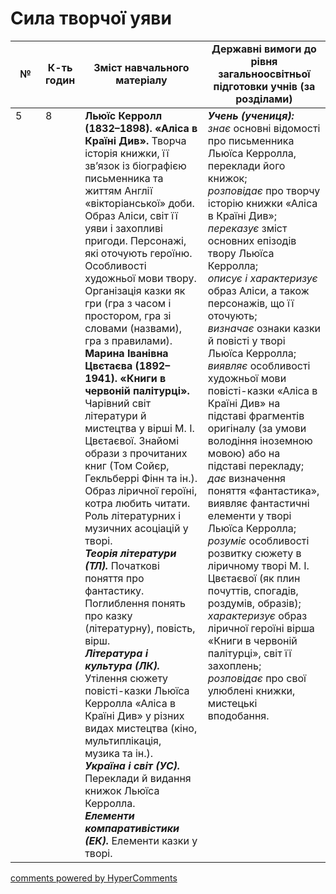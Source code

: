 <div id="hypercomments_widget" class="js-hypercomments-widget invisible"></div>

# Сила творчої уяви

<table>
  <tr>
    <td width="10%" align="center"><b>№</b></td>
    <td width="10%" align="center"><b>К-ть годин</b></td>
    <td width="40%" align="center"><b>Зміст навчального матеріалу</b></td>
    <td width="40%" align="center"><b>Державні вимоги до рівня загальноосвітньої підготовки учнів (за розділами)</b></td>
  </tr>
<tbody>
  <tr>
<td width="10%" style="vertical-align:top !important;">5</td>
<td width="10%" style="vertical-align:top !important;">8</td>
    <td width="40%" style="vertical-align:top !important;">
<b>Льюїс Керролл (1832–1898). «Аліса в Країні Див».</b> Творча історія книжки, її зв’язок із біографією письменника та життям Англії «вікторіанської» доби. Образ Аліси, світ її уяви і захопливі пригоди. Персонажі, які оточують героїню. Особливості художньої мови твору. Організація казки як гри (гра з часом і простором, гра зі словами (назвами), гра з правилами). <br>
<b>Марина Іванівна Цвєтаєва (1892–1941). «Книги в червоній палітурці».</b> Чарівний світ літератури й мистецтва у вірші М. І. Цвєтаєвої. Знайомі образи з прочитаних книг (Том Сойєр, Гекльберрі Фінн та ін.). Образ ліричної героїні, котра любить читати. Роль літературних і музичних асоціацій у творі.  <br>
<b><i>Теорія літератури (ТЛ).</i></b> Початкові поняття про фантастику. Поглиблення понять про казку (літературну), повість, вірш.  <br>
<b><i>Література і культура (ЛК).</i></b> Утілення сюжету повісті-казки Льюїса Керролла «Аліса в Країні Див» у різних видах мистецтва (кіно, мультиплікація, музика та ін.).  <br>
<b><i>Україна і світ (УС).</i></b> Переклади й видання книжок Льюїса Керролла. <br>
<b><i>Елементи компаративістики (ЕК).</i></b> Елементи казки у творі.   
</td>
    <td width="40%" style="vertical-align:top !important;">
<i><b>Учень (учениця):</b></i><br>
<i>знає</i> основні відомості про письменника Льюїса Керролла, переклади його книжок; <br>
<i>розповідає</i> про творчу історію книжки «Аліса в Країні Див»;<br>
<i>переказує</i> зміст основних епізодів твору Льюїса Керролла;<br>
<i>описує і характеризує</i> образ Аліси, а також персонажів, що її оточують;<br>
<i>визначає</i> ознаки казки й повісті у творі Льюїса Керролла;<br>
<i>виявляє</i> особливості художньої мови повісті-казки «Аліса в Країні Див» на підставі фрагментів оригіналу (за умови володіння іноземною мовою) або на підставі перекладу; <br>
<i>дає</i> визначення поняття «фантастика», виявляє фантастичні елементи у творі Льюїса Керролла; <br>
<i>розуміє</i> особливості розвитку сюжету в ліричному творі М. І. Цвєтаєвої (як плин почуттів, спогадів, роздумів, образів); <br>
<i>характеризує</i> образ ліричної героїні вірша «Книги в червоній палітурці», світ її захоплень; <br>
<i>розповідає</i> про свої улюблені книжки, мистецькі вподобання. 
  </td>
</tbody>
</table>

<div class="js-hypercomments-container">
<a href="http://hypercomments.com" class="hc-link" title="comments widget">comments powered by HyperComments</a>
</div>